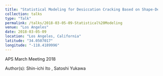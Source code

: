 ```yaml
---
title: "Statistical Modeling for Desiccation Cracking Based on Shape-Dependent Fragmentation Process"
collection: talks
type: "Talk"
permalink: /talks/2018-03-05-09-Statistical%20Modeling
venue: "Los Angeles"
date: 2018-03-05-09
location: "Los Angeles, California"
latitude: "34.0507017"
longitude: "-118.4189996"
---
```


APS March Meeting 2018

Author(s): Shin-ichi Ito , Satoshi Yukawa
